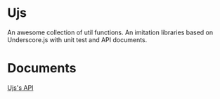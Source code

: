 # Ujs
An awesome collection of util functions.
An imitation libraries based on Underscore.js with unit test and API documents.

# Documents
[Ujs's API](http://maxpsc.github.io/Ujs/gen)


